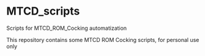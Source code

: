 # MTCD_scripts
Scripts for MTCD_ROM_Cocking automatization

This repository contains some MTCD ROM Cocking scripts, for personal use only
